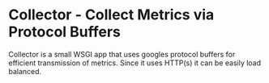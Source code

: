 # Collector - Collect Metrics via Protocol Buffers

Collector is a small WSGI app that uses googles protocol buffers for efficient transmission of metrics. Since it uses HTTP(s) it can be easily load balanced.
